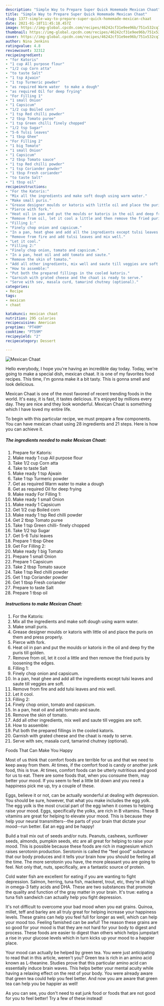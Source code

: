```yaml
---
description: "Simple Way to Prepare Super Quick Homemade Mexican Chaat"
title: "Simple Way to Prepare Super Quick Homemade Mexican Chaat"
slug: 1377-simple-way-to-prepare-super-quick-homemade-mexican-chaat
date: 2021-01-18T11:45:18.457Z
image: https://img-global.cpcdn.com/recipes/46242cf31e9ee96b/751x532cq70/mexican-chaat-recipe-main-photo.jpg
thumbnail: https://img-global.cpcdn.com/recipes/46242cf31e9ee96b/751x532cq70/mexican-chaat-recipe-main-photo.jpg
cover: https://img-global.cpcdn.com/recipes/46242cf31e9ee96b/751x532cq70/mexican-chaat-recipe-main-photo.jpg
author: Nina Jenkins
ratingvalue: 4.8
reviewcount: 32312
recipeingredient:
- "for Katoris"
- "1 cup All purpose flour"
- "1/2 cup Corn atta"
- "to taste Salt"
- "1 tsp Ajwain"
- "1 tsp Turmeric powder"
- "as required Warm water  to make a dough"
- "as required Oil for deep frying"
- "For Filling 1"
- "1 small Onion"
- "1 Capsicum"
- "1/2 cup Boiled corn"
- "1 tsp Red chilli powder"
- "2 tbsp Tomato puree"
- "1 tsp Green chilli finely chopped"
- "1/2 tsp Sugar"
- "5-6 Tulsi leaves"
- "1 tbsp Ghee"
- "For Filling 2"
- "1 big Tomato"
- "1 small Onion"
- "1 Capsicum"
- "2 tbsp Tomato sauce"
- "1 tsp Red chilli powder"
- "1 tsp Coriander powder"
- "1 tbsp Fresh coriander"
- "to taste Salt"
- "1 tbsp oil"
recipeinstructions:
- "For the Katoris:"
- "Mix all the ingredients and make soft dough using warm water."
- "Make small puris."
- "Grease designer moulds or katoris with little oil and place the puris on them and press properly."
- "Pierce with fork."
- "Heat oil in pan and put the moulds or katoris in the oil and deep fry the puris till golden."
- "Remove from oil, let it cool a little and then remove the fried puris by loosening the edges."
- "Filling 1:"
- "Finely chop onion and capsicum."
- "In a pan, heat ghee and add all the ingredients except tulsi leaves and saute till veggies are soft."
- "Remove from fire and add tulsi leaves and mix well."
- "Let it cool."
- "Filling 2:"
- "Finely chop onion, tomato and capsicum."
- "In a pan, heat oil and add tomato and saute."
- "Remove the skin of tomato."
- "Add all other ingredients, mix well and saute till veggies are soft."
- "How to assemble:"
- "Put both the prepared fillings in the cooled katoris."
- "Garnish with grated cheese and the chaat is ready to serve."
- "Serve with sev, masala curd, tamarind chutney (optional)."
categories:
- Recipe
tags:
- mexican
- chaat

katakunci: mexican chaat 
nutrition: 295 calories
recipecuisine: American
preptime: "PT40M"
cooktime: "PT59M"
recipeyield: "2"
recipecategory: Dessert

---
```



![Mexican Chaat](https://img-global.cpcdn.com/recipes/46242cf31e9ee96b/751x532cq70/mexican-chaat-recipe-main-photo.jpg)

Hello everybody, I hope you're having an incredible day today. Today, we're going to make a special dish, mexican chaat. It is one of my favorites food recipes. This time, I'm gonna make it a bit tasty. This is gonna smell and look delicious.

Mexican Chaat is one of the most favored of recent trending foods in the world. It's easy, it is fast, it tastes delicious. It's enjoyed by millions every day. They are nice and they look wonderful. Mexican Chaat is something which I have loved my entire life.




To begin with this particular recipe, we must prepare a few components. You can have mexican chaat using 28 ingredients and 21 steps. Here is how you can achieve it.

<!--inarticleads1-->

##### The ingredients needed to make Mexican Chaat:

1. Prepare for Katoris:
1. Make ready 1 cup All purpose flour
1. Take 1/2 cup Corn atta
1. Take to taste Salt
1. Make ready 1 tsp Ajwain
1. Take 1 tsp Turmeric powder
1. Get as required Warm water  to make a dough
1. Get as required Oil for deep frying
1. Make ready For Filling 1:
1. Make ready 1 small Onion
1. Make ready 1 Capsicum
1. Get 1/2 cup Boiled corn
1. Make ready 1 tsp Red chilli powder
1. Get 2 tbsp Tomato puree
1. Take 1 tsp Green chilli- finely chopped
1. Take 1/2 tsp Sugar
1. Get 5-6 Tulsi leaves
1. Prepare 1 tbsp Ghee
1. Get For Filling 2:
1. Make ready 1 big Tomato
1. Prepare 1 small Onion
1. Prepare 1 Capsicum
1. Take 2 tbsp Tomato sauce
1. Take 1 tsp Red chilli powder
1. Get 1 tsp Coriander powder
1. Get 1 tbsp Fresh coriander
1. Prepare to taste Salt
1. Prepare 1 tbsp oil




<!--inarticleads2-->

##### Instructions to make Mexican Chaat:

1. For the Katoris:
1. Mix all the ingredients and make soft dough using warm water.
1. Make small puris.
1. Grease designer moulds or katoris with little oil and place the puris on them and press properly.
1. Pierce with fork.
1. Heat oil in pan and put the moulds or katoris in the oil and deep fry the puris till golden.
1. Remove from oil, let it cool a little and then remove the fried puris by loosening the edges.
1. Filling 1:
1. Finely chop onion and capsicum.
1. In a pan, heat ghee and add all the ingredients except tulsi leaves and saute till veggies are soft.
1. Remove from fire and add tulsi leaves and mix well.
1. Let it cool.
1. Filling 2:
1. Finely chop onion, tomato and capsicum.
1. In a pan, heat oil and add tomato and saute.
1. Remove the skin of tomato.
1. Add all other ingredients, mix well and saute till veggies are soft.
1. How to assemble:
1. Put both the prepared fillings in the cooled katoris.
1. Garnish with grated cheese and the chaat is ready to serve.
1. Serve with sev, masala curd, tamarind chutney (optional).




Foods That Can Make You Happy


Most of us think that comfort foods are terrible for us and that we need to keep away from them. At times, if the comfort food is candy or another junk food, this is true. At times, comfort foods can be utterly nutritious and good for us to eat. There are some foods that, when you consume them, may better your mood. If you seem to feel a little bit down and you need a happiness pick me up, try a couple of these.

Eggs, believe it or not, can be actually wonderful at dealing with depression. You should be sure, however, that what you make includes the egg yolk. The egg yolk is the most crucial part of the egg iwhen it comes to helping raise your mood. Eggs, specifically the yolks, are rich in B vitamins. These B vitamins are great for helping to elevate your mood. This is because they help your neural transmitters--the parts of your brain that dictate your mood--run better. Eat an egg and be happy!

Build a trail mix out of seeds and/or nuts. Peanuts, cashews, sunflower seeds, almonds, pumpkin seeds, etc are all great for helping to raise your mood. This is possible because these foods are rich in magnesium which raises serotonin production. Serotonin is called the "feel good" substance that our body produces and it tells your brain how you should be feeling all the time. The more serotonin you have, the more pleasant you are going to feel. Not only that, nuts, specifically, are a fantastic source of protein.

Cold water fish are excellent for eating if you are wanting to fight depression. Salmon, herring, tuna fish, mackerel, trout, etc, they're all high in omega-3 fatty acids and DHA. These are two substances that promote the quality and function of the gray matter in your brain. It's true: eating a tuna fish sandwich can actually help you fight depression. 

It's not difficult to overcome your bad mood when you eat grains. Quinoa, millet, teff and barley are all truly great for helping increase your happiness levels. These grains can help you feel full for longer as well, which can help your mood too. Feeling famished can be awful! The reason these grains are so good for your mood is that they are not hard for your body to digest and process. These foods are easier to digest than others which helps jumpstart a rise in your glucose levels which in turn kicks up your mood to a happier place.

Your mood can actually be helped by green tea. You were just anticipating to read that in this article, weren't you? Green tea is rich in an amino acid known as L-theanine. Studies prove that this particular amino acid can essentially induce brain waves. This helps better your mental acuity while having a relaxing effect on the rest of your body. You were already aware that green tea could help you feel better. And now you are aware that green tea can help you be happier as well!

As you can see, you don't need to eat junk food or foods that are not good for you to feel better! Try a few of these instead!

